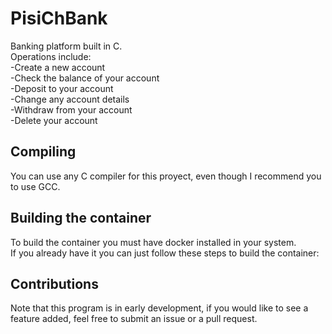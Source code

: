 # PisiChBank
Banking platform built in C.</br>
Operations include:</br>
-Create a new account</br>
-Check the balance of your account</br>
-Deposit to your account</br>
-Change any account details</br>
-Withdraw from your account</br>
-Delete your account</br>

## Compiling
You can use any C compiler for this proyect, even though I recommend you to use GCC.

## Building the container
To build the container you must have docker installed in your system.</br>
If you already have it you can just follow these steps to build the container:

## Contributions
Note that this program is in early development, if you would like to see a feature added, feel free to submit an issue or a pull request.
